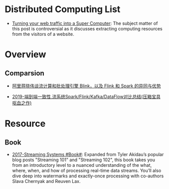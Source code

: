 

# Distributed Computing List

- [Turning your web traffic into a Super Computer](http://ben.akrin.com/?p=5997): The subject matter of this post is controversial as it discusses extracting computing resources from the visitors of a website.

# Overview 

## Comparsion 

- [阿里蒋晓伟谈流计算和批处理引擎 Blink，以及 Flink 和 Spark 的异同与优势](https://yq.aliyun.com/articles/57232?spm=5176.100240.searchblog.30.918ieV)

- [2019-端到端一致性,流系统Spark/Flink/Kafka/DataFlow对比总结(压箱宝具呕血之作)](https://zhuanlan.zhihu.com/p/77677075)

# Resource 

## Book

- [2017-Streaming Systems #Book#](https://learning.oreilly.com/library/view/streaming-systems/9781491983867/ch01.html): Expanded from Tyler Akidau’s popular blog posts "Streaming 101" and "Streaming 102", this book takes you from an introductory level to a nuanced understanding of the what, where, when, and how of processing real-time data streams. You’ll also dive deep into watermarks and exactly-once processing with co-authors Slava Chernyak and Reuven Lax.

